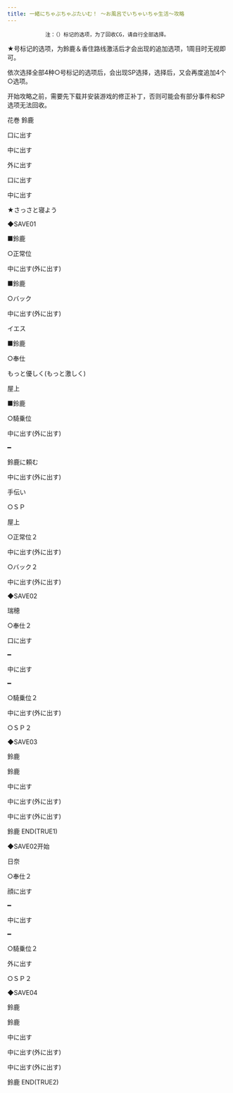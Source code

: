 ```yaml
---
title: 一緒にちゃぷちゃぷたいむ！ ～お風呂でいちゃいちゃ生活～攻略
---
```


                注：（）标记的选项，为了回收CG，请自行全部选择。

★号标记的选项，为鈴鹿＆香住路线激活后才会出现的追加选项，1周目时无视即可。

依次选择全部4种○号标记的选项后，会出现SP选择，选择后，又会再度追加4个○选项。

开始攻略之前，需要先下载并安装游戏的修正补丁，否则可能会有部分事件和SP选项无法回收。



花巻 鈴鹿



口に出す

中に出す

外に出す

口に出す

中に出す

★さっさと寝よう

◆SAVE01

■鈴鹿

○正常位

中に出す(外に出す)

■鈴鹿

○バック

中に出す(外に出す)

イエス

■鈴鹿

○奉仕

もっと優しく(もっと激しく)

屋上

■鈴鹿

○騎乗位

中に出す(外に出す)

━

鈴鹿に頼む

中に出す(外に出す)

手伝い

○ＳＰ

屋上

○正常位２

中に出す(外に出す)

○バック２

中に出す(外に出す)

◆SAVE02

瑞穂

○奉仕２

口に出す

━

中に出す

━

○騎乗位２

中に出す(外に出す)

○ＳＰ２

◆SAVE03

鈴鹿

鈴鹿

中に出す

中に出す(外に出す)

中に出す(外に出す)



鈴鹿 END(TRUE1)



◆SAVE02开始

日奈

○奉仕２

顔に出す

━

中に出す

━

○騎乗位２

外に出す

○ＳＰ２

◆SAVE04

鈴鹿

鈴鹿

中に出す

中に出す(外に出す)

中に出す(外に出す)



鈴鹿 END(TRUE2)




              
